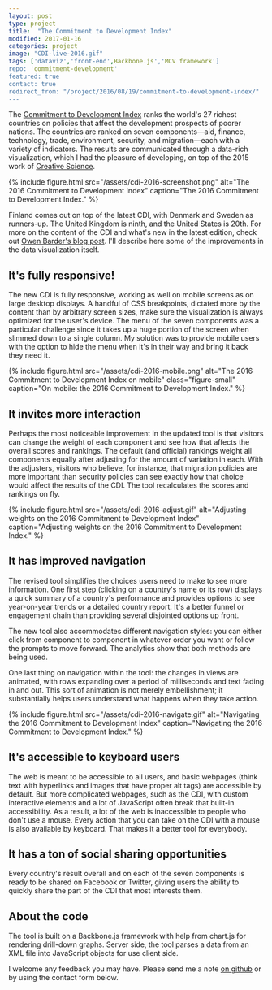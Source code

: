 ```yaml
---
layout: post
type: project
title:  "The Commitment to Development Index"
modified: 2017-01-16
categories: project
image: "CDI-live-2016.gif"
tags: ['dataviz','front-end',Backbone.js','MCV framework']
repo: 'commitment-development'
featured: true
contact: true
redirect_from: "/project/2016/08/19/commitment-to-development-index/"
---
```

The [Commitment to Development Index][commitment-development-index] ranks the world's 27 richest countries on policies that affect the development prospects of poorer nations. The countries are ranked on seven components—aid, finance, technology, trade, environment, security, and migration—each with a variety of indicators. The results are communicated through a data-rich visualization, which I had the pleasure of developing, on top of the 2015 work of [Creative Science][creative-science].

{% include figure.html src="/assets/cdi-2016-screenshot.png" alt="The 2016 Commitment to Development Index"  caption="The 2016 Commitment to Development Index." %}

Finland comes out on top of the latest CDI, with Denmark and Sweden as runners-up. The United Kingdom is ninth, and the United States is 20th. For more on the content of the CDI and what's new in the latest edition, check out [Owen Barder's blog post][cdi-blog]. I'll describe here some of the improvements in the data visualization itself.

## It's fully responsive!

The new CDI is fully responsive, working as well on mobile screens as on large desktop displays. A handful of CSS breakpoints, dictated more by the content than by arbitrary screen sizes, make sure the visualization is always optimized for the user's device. The menu of the seven components was a particular challenge since it takes up a huge portion of the screen when slimmed down to a single column. My solution was to provide mobile users with the option to hide the menu when it's in their way and bring it back they need it.

{% include figure.html src="/assets/cdi-2016-mobile.png" alt="The 2016 Commitment to Development Index on mobile" class="figure-small" caption="On mobile: the 2016 Commitment to Development Index." %}

## It invites more interaction

Perhaps the most noticeable improvement in the updated tool is that visitors can change the weight of each component and see how that affects the overall scores and rankings. The default (and official) rankings weight all components equally after adjusting for the amount of variation in each. With the adjusters, visitors who believe, for instance, that migration policies are more important than security policies can see exactly how that choice would affect the results of the CDI. The tool recalculates the scores and rankings on fly.

{% include figure.html src="/assets/cdi-2016-adjust.gif" alt="Adjusting weights on the 2016 Commitment to Development Index"  caption="Adjusting weights on the 2016 Commitment to Development Index." %}

## It has improved navigation

The revised tool simplifies the choices users need to make to see more information. One first step (clicking on a country's name or its row) displays a quick summary of a country's performance and provides options to see year-on-year trends or a detailed country report. It's a better funnel or engagement chain than providing several disjointed options up front.

The new tool also accommodates different navigation styles: you can either click from component to component in whatever order you want or follow the prompts to move forward. The analytics show that both methods are being used.

One last thing on navigation within the tool: the changes in views are animated, with rows expanding over a period of milliseconds and text fading in and out. This sort of animation is not merely embellishment; it substantially helps users understand what happens when they take action.

{% include figure.html src="/assets/cdi-2016-navigate.gif" alt="Navigating the 2016 Commitment to Development Index"  caption="Navigating the 2016 Commitment to Development Index." %}

## It's accessible to keyboard users

The web is meant to be accessible to all users, and basic webpages (think text with hyperlinks and images that have proper alt tags) are accessible by default. But more complicated webpages, such as the CDI, with custom interactive elements and a lot of JavaScript often break that built-in accessibility. As a result, a lot of the web is inaccessible to people who don't use a mouse. Every action that you can take on the CDI with a mouse is also available by keyboard. That makes it a better tool for everybody.

## It has a ton of social sharing opportunities

Every country's result overall and on each of the seven components is ready to be shared on Facebook or Twitter, giving users the ability to quickly share the part of the CDI that most interests them.

## About the code

The tool is built on a Backbone.js framework with help from chart.js for rendering drill-down graphs. Server side, the tool parses a data from an XML file into JavaScript objects for use client side.

I welcome any feedback you may have. Please send me a note [on github][github] or by using the contact form below.

[commitment-development-index]: http://www.cgdev.org/cdi
[creative-science]: http://creativesci.co
[cdi-blog]: http://www.cgdev.org/blog/2016-commitment-development-index-rankings-how-all-countries-can-do-more-protect-global
[github]: https://github.com/ostermanj
